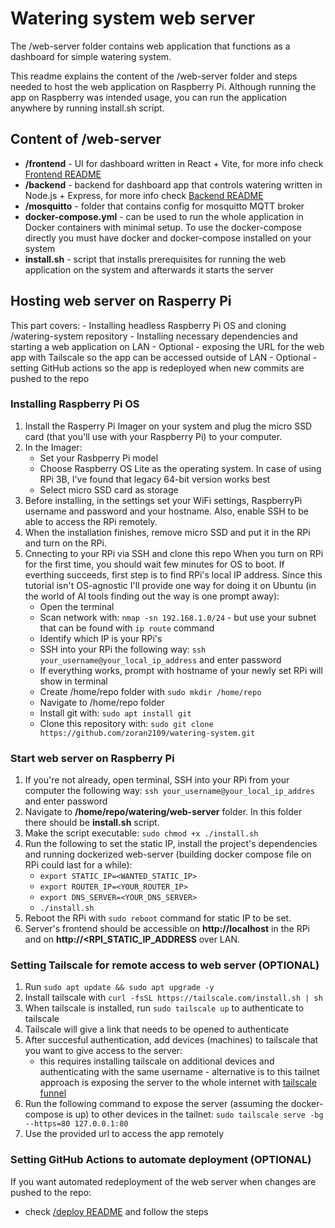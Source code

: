 # Watering system web server

The /web-server folder contains web application that functions as a dashboard for simple watering system.

This readme explains the content of the /web-server folder and steps needed to host the web application on Raspberry Pi.
Although running the app on Raspberry was intended usage, you can run the application anywhere by running install.sh script.

## Content of /web-server
- **/frontend** - UI for dashboard written in React + Vite, for more info check [Frontend README](frontend/README.md)
- **/backend** - backend for dashboard app that controls watering written in Node.js + Express, for more info check [Backend README](backend/README.md)
- **/mosquitto** - folder that contains config for mosquitto MQTT broker
- **docker-compose.yml** - can be used to run the whole application in Docker containers with minimal setup. To use the docker-compose directly you must have docker and docker-compose installed on your system
- **install.sh** - script that installs prerequisites for running the web application on the system and afterwards it starts the server

## Hosting web server on Rasperry Pi
This part covers:
    - Installing headless Raspberry Pi OS and cloning /watering-system repository
    - Installing necessary dependencies and starting a web application on LAN
    - Optional - exposing the URL for the web app with Tailscale so the app can be accessed outside of LAN
    - Optional - setting GitHub actions so the app is redeployed when new commits are pushed to the repo

### Installing Raspberry Pi OS
1. Install the Rasperry Pi Imager on your system and plug the micro SSD card (that you'll use with your Raspberry Pi) to your computer.
2. In the Imager:
    - Set your Rasbperry Pi model
    - Choose Raspberry OS Lite as the operating system. In case of using RPi 3B, I've found that legacy 64-bit version works best
    - Select micro SSD card as storage
3. Before installing, in the settings set your WiFi settings, RaspberryPi username and password and your hostname. Also, enable SSH to be able to access the RPi remotely.
4. When the installation finishes, remove micro SSD and put it in the RPi and turn on the RPi.
5. Cnnecting to your RPi via SSH and clone this repo
When you turn on RPi for the first time, you should wait few minutes for OS to boot. If everthing succeeds, first step is to find RPi's local IP address. Since this tutorial isn't OS-agnostic I'll provide one way for doing it on Ubuntu (in the world of AI tools finding out the way is one prompt away):
    - Open the terminal
    - Scan network with: `nmap -sn 192.168.1.0/24` - but use your subnet that can be found with `ip route` command
    - Identify which IP is your RPi's
    - SSH into your RPi the following way: `ssh your_username@your_local_ip_address` and enter password
    - If everything works, prompt with hostname of your newly set RPi will show in terminal
    - Create /home/repo folder with `sudo mkdir /home/repo`
    - Navigate to /home/repo folder
    - Install git with: `sudo apt install git`
    - Clone this repository with: `sudo git clone https://github.com/zoran2109/watering-system.git`

### Start web server on Raspberry Pi
1. If you're not already, open terminal, SSH into your RPi from your computer the following way: `ssh your_username@your_local_ip_addres` and enter password
2. Navigate to **/home/repo/watering/web-server** folder. In this folder there should be **install.sh** script.
3. Make the script executable: `sudo chmod +x ./install.sh`
4. Run the following to set the static IP, install the project's dependencies and running dockerized web-server (building docker compose file on RPi could last for a while):
    - `export STATIC_IP=<WANTED_STATIC_IP>`
    - `export ROUTER_IP=<YOUR_ROUTER_IP>`
    - `export DNS_SERVER=<YOUR_DNS_SERVER>`
    - `./install.sh`
5. Reboot the RPi with `sudo reboot` command for static IP to be set.
6. Server's frontend should be accessible on **http://localhost** in the RPi and on **http://<RPI_STATIC_IP_ADDRESS** over LAN.

### Setting Tailscale for remote access to web server (OPTIONAL)
1. Run `sudo apt update && sudo apt upgrade -y`
2. Install tailscale with `curl -fsSL https://tailscale.com/install.sh | sh`
3. When tailscale is installed, run `sudo tailscale up` to authenticate to tailscale
4. Tailscale will give a link that needs to be opened to authenticate
5. After succesful authentication, add devices (machines) to tailscale that you want to give access to the server:
    - this requires installing tailscale on additional devices and authenticating with the same username - alternative is to this tailnet approach is exposing the server to the whole internet with [tailscale funnel](https://tailscale.com/kb/1223/funnel)
6. Run the following command to expose the server (assuming the docker-compose is up) to other devices in the tailnet: `sudo tailscale serve -bg --https=80 127.0.0.1:80`
7. Use the provided url to access the app remotely

### Setting GitHub Actions to automate deployment (OPTIONAL)
If you want automated redeployment of the web server when changes are pushed to the repo:
- check [/deploy README](../deploy/README.md) and follow the steps
